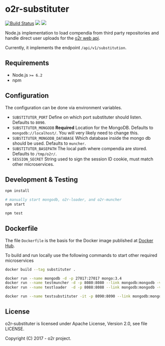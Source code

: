 # o2r-substituter

[![Build Status](https://travis-ci.org/o2r-project/o2r-substituter.svg?branch=master)](https://travis-ci.org/o2r-project/o2r-substituter) [![](https://images.microbadger.com/badges/version/o2rproject/o2r-substituter.svg)](https://microbadger.com/images/o2rproject/o2r-substituter "Get your own version badge on microbadger.com") [![](https://images.microbadger.com/badges/image/o2rproject/o2r-substituter.svg)](https://microbadger.com/images/o2rproject/o2r-substituter "Get your own image badge on microbadger.com")

Node.js implementation to load compendia from third party repositories and handle direct user uploads for the [o2r web api](http://o2r.info/o2r-web-api).

Currently, it implements the endpoint `/api/v1/substitution`.

## Requirements

- Node.js `>= 6.2`
- npm

## Configuration

The configuration can be done via environment variables.

- `SUBSTITUTER_PORT`
  Define on which port substituter should listen. Defaults to `8090`.
- `SUBSTITUTER_MONGODB` __Required__
  Location for the MongoDB. Defaults to `mongodb://localhost/`. You will very likely need to change this.
- `SUBSTITUTER_MONGODB_DATABASE`
  Which database inside the mongo db should be used. Defaults to `muncher`.
- `SUBSTITUTER_BASEPATH`
  The local path where compendia are stored. Defaults to `/tmp/o2r/`.
- `SESSION_SECRET`
  String used to sign the session ID cookie, must match other microservices.

## Development & Testing

```bash
npm install

# manually start mongodb, o2r-loader, and o2r-muncher
npm start

npm test
```

## Dockerfile

The file `Dockerfile` is the basis for the Docker image published at [Docker Hub](https://hub.docker.com/r/o2rproject/o2r-substituter/).

To build and run locally use the following commands to start other required microservices

```bash
docker build --tag substituter .

docker run --name mongodb -d -p 27017:27017 mongo:3.4
docker run --name testmuncher -d -p 8080:8080 --link mongodb:mongodb -v /tmp/o2r:/tmp/o2r -v /var/run/docker.sock:/var/run/docker.sock -e MUNCHER_MONGODB=mongodb://mongodb:27017 -e DEBUG=* o2rproject/o2r-muncher:latest
docker run --name testloader  -d -p 8088:8088 --link mongodb:mongodb -v /tmp/o2r:/tmp/o2r -v /var/run/docker.sock:/var/run/docker.sock -e LOADER_MONGODB=mongodb://mongodb:27017 -e DEBUG=* loader

docker run --name testsubstituter -it -p 8090:8090 --link mongodb:mongodb -v /tmp/o2r:/tmp/o2r -e SUBSTITUTER_MONGODB=mongodb://mongodb:27017 -e DEBUG=* substituter
```

## License

o2r-substituter is licensed under Apache License, Version 2.0, see file LICENSE.

Copyright (C) 2017 - o2r project.
